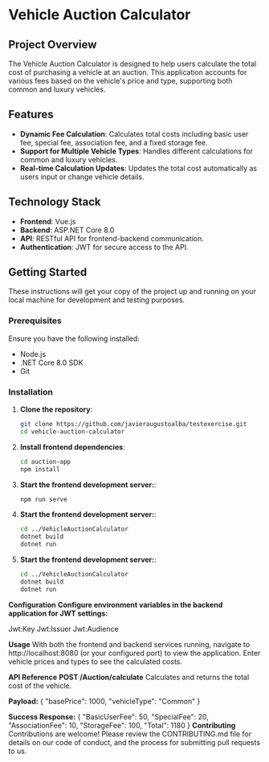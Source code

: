 # Vehicle Auction Calculator

## Project Overview

The Vehicle Auction Calculator is designed to help users calculate the total cost of purchasing a vehicle at an auction. This application accounts for various fees based on the vehicle's price and type, supporting both common and luxury vehicles.

## Features

- **Dynamic Fee Calculation**: Calculates total costs including basic user fee, special fee, association fee, and a fixed storage fee.
- **Support for Multiple Vehicle Types**: Handles different calculations for common and luxury vehicles.
- **Real-time Calculation Updates**: Updates the total cost automatically as users input or change vehicle details.

## Technology Stack

- **Frontend**: Vue.js
- **Backend**: ASP.NET Core 8.0
- **API**: RESTful API for frontend-backend communication.
- **Authentication**: JWT for secure access to the API.

## Getting Started

These instructions will get your copy of the project up and running on your local machine for development and testing purposes.

### Prerequisites

Ensure you have the following installed:
- Node.js
- .NET Core 8.0 SDK
- Git

### Installation

1. **Clone the repository**:
   ```bash
   git clone https://github.com/javieraugustoalba/testexercise.git
   cd vehicle-auction-calculator

2. **Install frontend dependencies**:
   ```bash
   cd auction-app
   npm install

3. **Start the frontend development server:**:
   ```bash
   npm run serve

4. **Start the frontend development server:**:
   ```bash
   cd ../VehicleAuctionCalculator
   dotnet build
   dotnet run

5. **Start the frontend development server:**:
   ```bash
   cd ../VehicleAuctionCalculator
   dotnet build
   dotnet run

**Configuration**
**Configure environment variables in the backend application for JWT settings:**

Jwt:Key
Jwt:Issuer
Jwt:Audience

**Usage**
  With both the frontend and backend services running, navigate to http://localhost:8080 (or your configured port) to view the application. Enter vehicle prices and types to see the calculated costs.

**API Reference**
**POST /Auction/calculate**
Calculates and returns the total cost of the vehicle.

**Payload:**
{
  "basePrice": 1000,
  "vehicleType": "Common"
}

**Success Response:**
{
  "BasicUserFee": 50,
  "SpecialFee": 20,
  "AssociationFee": 10,
  "StorageFee": 100,
  "Total": 1180
}
**Contributing**
Contributions are welcome! Please review the CONTRIBUTING.md file for details on our code of conduct, and the process for submitting pull requests to us.

